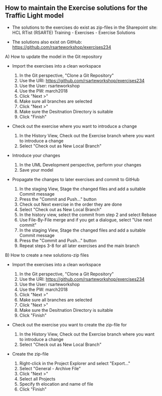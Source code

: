 How to maintain the Exercise solutions for the Traffic Light model
------------------------------------------------------------------

- The solutions to the exercises do exist as zip-files in the Sharepoint site:
  HCL RTist (RSARTE) Training - Exercises - Exercise Solutions
  
- The solutions also exist on GitHub:
  https://github.com/rsarteworkshop/exercises234

A) How to update the model in the Git repository 
   - Import the exercises into a clean workspace
     1. In the Git perspective, "Clone a Git Repository"
	   2. Use the URI: https://github.com/rsarteworkshop/exercises234
	   3. Use the User: rsarteworkshop
	   4. Use the PW: march2018
	   5. Click "Next >"
	   6. Make sure all branches are selected
	   7. Click "Next >"
	   8. Make sure the Desitnation Directory is suitable
	   9. Click "Finish"
	 	 
   - Check out the exercise where you want to introduce a change
     1. In the History View, Check out the Exercise branch where you want to introduce a change
     2. Select "Check out as New Local Branch"
	 
   - Introduce your changes
     1. In the UML Development perspective, perform your changes
	   2. Save your model
	 
   - Propagate the changes to later exercises and commit to GitHub   
	   1.	In the staging View, Stage the changed files and add a suitable Commit message
	   2.	Press the "Commit and Push..." button
	   3.	Check out Next exercise in the order they are done
	   4. Select "Check out as New Local Branch"
	   5.	In the history view, select the commit from step 2 and select Rebase
	   6. Use File-By-File merge and if you get a dialogue, select "Use next commit"
	   7.	In the staging View, Stage the changed files and add a suitable Commit message
	   8.	Press the "Commit and Push..." button
	   9.	Repeat steps 3-8 for all later exercises and the main branch


B) How to create a new solutions-zip files
   - Import the exercises into a clean workspace
     1. In the Git perspective, "Clone a Git Repository"
	   2. Use the URI: https://github.com/rsarteworkshop/exercises234
	   3. Use the User: rsarteworkshop
	   4. Use the PW: march2018
	   5. Click "Next >"
	   6. Make sure all branches are selected
	   7. Click "Next >"
	   8. Make sure the Desitnation Directory is suitable
	   9. Click "Finish"
	 	 
   - Check out the exercise you want to create the zip-file for
     1. In the History View, Check out the Exercise branch where you want to introduce a change
     2. Select "Check out as New Local Branch"
	
   - Create the zip-file
     1. Right-click in the Project Explorer and select "Export..."
	   2. Select "General - Archive File"
	   3. Click "Next >"
	   4. Select all Projects
	   5. Specify th elocation and name of file
	   6. Click "Finish"
